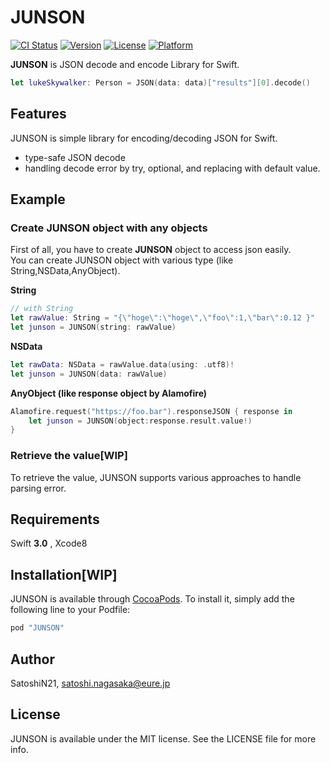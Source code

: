 # JUNSON

[![CI Status](http://img.shields.io/travis/SatoshiN21/JUNSON.svg?style=flat)](https://travis-ci.org/SatoshiN21/JUNSON)
[![Version](https://img.shields.io/cocoapods/v/JUNSON.svg?style=flat)](http://cocoapods.org/pods/JUNSON)
[![License](https://img.shields.io/cocoapods/l/JUNSON.svg?style=flat)](http://cocoapods.org/pods/JUNSON)
[![Platform](https://img.shields.io/cocoapods/p/JUNSON.svg?style=flat)](http://cocoapods.org/pods/JUNSONJUNSON)

**JUNSON** is JSON decode and encode Library for Swift.

```swift
let lukeSkywalker: Person = JSON(data: data)["results"][0].decode()
```

## Features

JUNSON is simple library for encoding/decoding JSON for Swift.

* type-safe JSON decode
* handling decode error by try, optional, and replacing with default value. 

## Example

### Create JUNSON object with any objects
First of all, you have to create **JUNSON** object to access json easily.  
You can create JUNSON object with various type (like String,NSData,AnyObject).

**String**

```swift
// with String	
let rawValue: String = "{\"hoge\":\"hoge\",\"foo\":1,\"bar\":0.12 }"
let junson = JUNSON(string: rawValue)
```

**NSData**

```swift
let rawData: NSData = rawValue.data(using: .utf8)!
let junson = JUNSON(data: rawValue)
```

**AnyObject (like response object by Alamofire)**

```swift
Alamofire.request("https://foo.bar").responseJSON { response in
	let junson = JUNSON(object:response.result.value!)
}
```

### Retrieve the value[WIP]
To retrieve the value,
JUNSON supports various approaches to handle parsing error.

## Requirements

Swift **3.0** , Xcode8

## Installation[WIP]

JUNSON is available through [CocoaPods](http://cocoapods.org). To install
it, simply add the following line to your Podfile:

```ruby
pod "JUNSON"
```

## Author

SatoshiN21, satoshi.nagasaka@eure.jp

## License

JUNSON is available under the MIT license. See the LICENSE file for more info.
